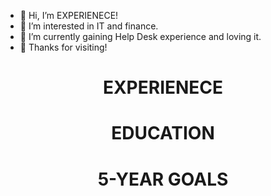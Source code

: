 - 👋 Hi, I’m EXPERIENECE!
- 👀 I’m interested in IT and finance.
- 🌱 I’m currently gaining Help Desk experience and loving it.
- 💞️ Thanks for visiting!


<div align="center">
  <h1>EXPERIENECE</h1>
</div>





<div align="center">
  <h1>EDUCATION</h1>
</div>





<div align="center">
  <h1>5-YEAR GOALS</h1>
</div>


<!---
klcollier/klcollier is a ✨ special ✨ repository because its `README.md` (this file) appears on your GitHub profile.
You can click the Preview link to take a look at your changes.
--->
